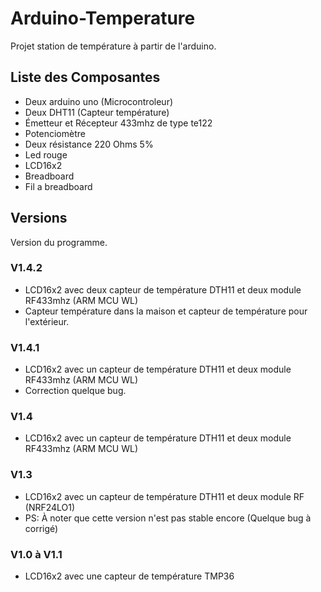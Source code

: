 # Arduino-Temperature

Projet station de température à partir de l'arduino.

## Liste des Composantes

* Deux arduino uno (Microcontroleur)
* Deux DHT11 (Capteur température)
* Émetteur et Récepteur 433mhz de type te122
* Potenciomètre
* Deux résistance 220 Ohms 5%
* Led rouge
* LCD16x2
* Breadboard
* Fil a breadboard

## Versions

Version du programme.

### V1.4.2

* LCD16x2 avec deux capteur de température DTH11 et deux module RF433mhz (ARM MCU WL)
* Capteur température dans la maison et capteur de température pour l'extérieur.


### V1.4.1

* LCD16x2 avec un capteur de température DTH11 et deux module RF433mhz (ARM MCU WL)
* Correction quelque bug.

### V1.4

* LCD16x2 avec un capteur de température DTH11 et deux module RF433mhz (ARM MCU WL)

### V1.3

* LCD16x2 avec un capteur de température DTH11 et deux module RF (NRF24LO1)
* PS: À noter que cette version n'est pas stable encore (Quelque bug à corrigé)

### V1.0 à V1.1 

* LCD16x2 avec une capteur de température TMP36

